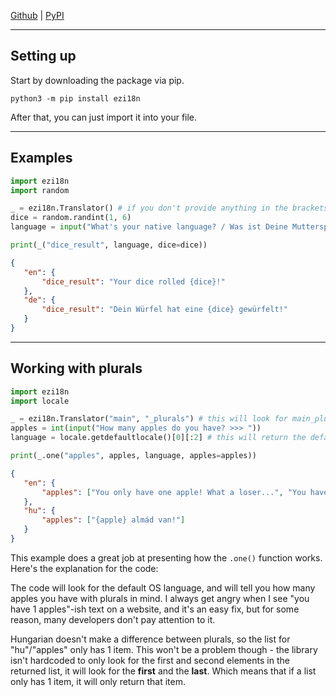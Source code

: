 [Github](https://github.com/PearooXD/ezi18n) | [PyPI](https://pypi.org/project/ezi18n/)

--------
## Setting up
 Start by downloading the package via pip.
 ```
 python3 -m pip install ezi18n
 ```

 After that, you can just import it into your file.

--------
## Examples
 ```py
 import ezi18n
 import random
 
 _ = ezi18n.Translator() # if you don't provide anything in the brackets, it will look for the file's name's language JSON file. If the main file is  main.py, it will look for main_lang.json - unless you provide a base filename (in this case: main) and/or a suffix (by default: _lang)
 dice = random.randint(1, 6)
 language = input("What's your native language? / Was ist Deine Muttersprache? (en/de) >>> ")
 
 print(_("dice_result", language, dice=dice))
 ```
 ```json
 {
    "en": {
        "dice_result": "Your dice rolled {dice}!"
    },
    "de": {
        "dice_result": "Dein Würfel hat eine {dice} gewürfelt!"
    }
 }
 ```

 

-------
## Working with plurals
 ```py
 import ezi18n
 import locale
 
 _ = ezi18n.Translator("main", "_plurals") # this will look for main_plurals.json as the language JSON file
 apples = int(input("How many apples do you have? >>> "))
 language = locale.getdefaultlocale()[0][:2] # this will return the default OS language, such as en, hu, de, fr, es etc.
 
 print(_.one("apples", apples, language, apples=apples))
 ```
 ```json
 {
    "en": {
        "apples": ["You only have one apple! What a loser...", "You have {apples} apples!"]
    },
    "hu": {
        "apples": ["{apple} almád van!"]
    }
 }
 ```

 This example does a great job at presenting how the `.one()` function works. Here's the explanation for the code:

 The code will look for the default OS language, and will tell you how many apples you have with plurals in mind. I always get angry when I see "you have 1 apples"-ish text on a website, and it's an easy fix, but for some reason, many developers don't pay attention to it.

 Hungarian doesn't make a difference between plurals, so the list for "hu"/"apples" only has 1 item. This won't be a problem though - the library isn't hardcoded to only look for the first and second elements in the returned list, it will look for the **first** and the **last**. Which means that if a list only has 1 item, it will only return that item.